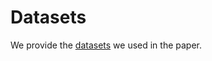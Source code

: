 # Datasets
We provide the [datasets](https://zenodo.org/records/15272771?token=eyJhbGciOiJIUzUxMiJ9.eyJpZCI6IjVjYTA3NTg1LWNmNTgtNDVlMi05Y2EyLTE3YmJkZDg5ODgzNSIsImRhdGEiOnt9LCJyYW5kb20iOiI2OWYwMmUxNmViZTlhYmJhODI4Njk5YTZjMGZjODQ5OCJ9.tICFMP1mZC3F9s9klRZk6HJKET_7T0CNTs-l4uvgNGVxJ89afrBAr10NiApBCZbc1huOSnY0yN-paeFwOSivug) we used in the paper.
